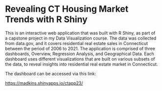 # Revealing CT Housing Market Trends with R Shiny

This is an interactive web application that was built with R Shiny, as part of a capstone project in my Data Visualization course. The data was collected from data.gov, and it covers residential real estate sales in Connecticut between the period of 2006 to 2021. The application is comprised of three dashboards, Overview, Regression Analysis, and Geographical Data. Each dashboard uses different visualizations that are built on various subsets of the data, to reveal insights into residential real estate market in Connecticut. 

The dashboard can be accessed via this link:

https://madkins.shinyapps.io/ctapp23/
